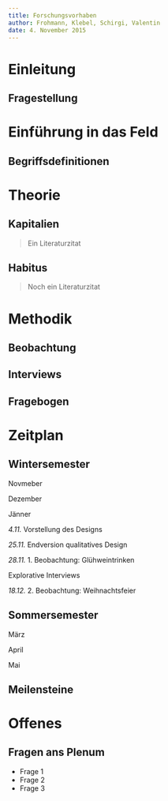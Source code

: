 ```yaml
---
title: Forschungsvorhaben
author: Frohmann, Klebel, Schirgi, Valentin
date: 4. November 2015
---
```


# Einleitung

## Fragestellung

# Einführung in das Feld


## Begriffsdefinitionen

# Theorie

## Kapitalien
> Ein Literaturzitat


## Habitus
> Noch ein Literaturzitat

# Methodik

## Beobachtung

## Interviews

## Fragebogen

# Zeitplan

## Wintersemester



<div id="base">
<div id="line"></div>
<div id="nov_dez"></div>
<div id="dez_jan"></div>
<p id="nov">Novmeber</p>
<p id="dez">Dezember</p>
<p id="jan">Jänner</p>
<p class="fragment design" data-fragment-index="2" id="design"><i>4.11.</i> Vorstellung des Designs</p>
<p class="fragment design" data-fragment-index="2" id="design_ende"><i>25.11.</i> Endversion qualitatives Design</p>

<p class="fragment field" data-fragment-index="3" id="beobachtung_1"><i>28.11.</i> 1. Beobachtung: Glühweintrinken</p>

<p class="fragment field" data-fragment-index="3" id="interviews_1">Explorative Interviews</p>

<p class="fragment field" data-fragment-index="3" id="beobachtung_2"><i>18.12.</i> 2. Beobachtung: Weihnachtsfeier</p>

<!-- 

- 4 explorative Interviews in der Phase dazwischen (bis 18.12.)
- Ab 18.12
    + Auswertung explorative Phase
- Ab Januar
    + Teilstrukturierte qualitative Erhebung
- Ende Jänner: Zwischenbericht abgeben
 -->

</div>


## Sommersemester

<div id="base">
<div id="line"></div>
<div id="nov_dez"></div>
<div id="dez_jan"></div>
<p id="nov">März</p>
<p id="april">April</p>
<p id="jan">Mai</p>


<!-- 
- Vorschau auf zweites Semester
    + evtl. ab Anfang März Teilung der Gruppe in quali und quanti
    + Um Ostern herum die quantitative Erhebung ausschicken
        * Drei Wochen später Erinnerung
    + Ende April sollten dann die Daten da sein
    + Quantitative Auswertung im Mai
    + Zusammenführen der Auswertungen im Mai
 -->

</div>


## Meilensteine

# Offenes

## Fragen ans Plenum

- Frage 1
- Frage 2
- Frage 3


<!-- To change keyboard bindings for remote presentation tool:
keyboard: {
    39: 'next',
    37: 'prev'
}
 -->
